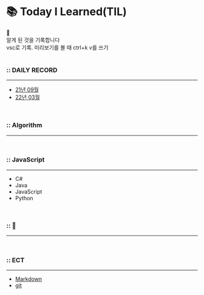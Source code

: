 # 📚 Today I Learned(TIL)

📝 <br>
알게 된 것을 기록합니다 <br>
vsc로 기록. 미리보기를 볼 때 ctrl+k v를 쓰기 <br> <br>

### :: DAILY RECORD
---
- [21년 09월](https://github.com/Sunny713/TIL/blob/main/21_09.md)
- [22년 03월](https://github.com/Sunny713/TIL/blob/main/22_03.md)

<br>

### :: Algorithm
---

<br> 

### :: JavaScript
---
- C#
- Java
- JavaScript
- Python

<br>

### :: 📖
---


<br>

### :: ECT
---
- [Markdown](https://github.com/Sunny713/TIL/blob/main/Markdown.md)
- [git](https://github.com/Sunny713/TIL/blob/main/git.md)
